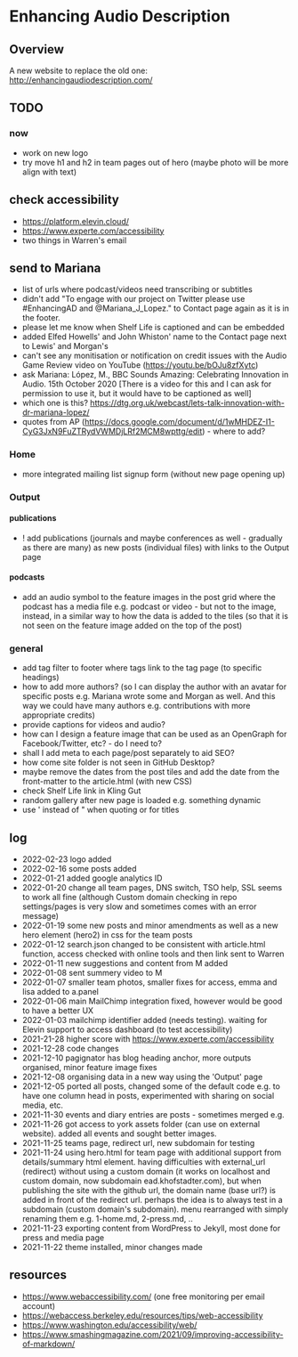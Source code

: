 # Enhancing Audio Description
## Overview
A new website to replace the old one: http://enhancingaudiodescription.com/

## TODO
### now
- work on new logo
- try move h1 and h2 in team pages out of hero (maybe photo will be more align with text)

## check accessibility 
-  https://platform.elevin.cloud/
-  https://www.experte.com/accessibility
-  two things in Warren's email

## send to Mariana
- list of urls where podcast/videos need transcribing or subtitles
- didn't add "To engage with our project on Twitter please use #EnhancingAD and @Mariana_J_Lopez." to Contact page again as it is in the footer.
- please let me know when Shelf Life is captioned and can be embedded
- added Elfed Howells' and John Whiston' name to the Contact page next to Lewis' and Morgan's
- can't see any monitisation or notification on credit issues with the Audio Game Review video on YouTube (https://youtu.be/bOJu8zfXytc)
- ask Mariana: López, M., BBC Sounds Amazing: Celebrating Innovation in Audio. 15th October 2020 [There is a video for this and I can ask for permission to use it, but it would have to be captioned as well]
- which one is this? https://dtg.org.uk/webcast/lets-talk-innovation-with-dr-mariana-lopez/
- quotes from AP (https://docs.google.com/document/d/1wMHDEZ-I1-CyG3JxN9FuZTRydVWMDjLRf2MCM8wpttg/edit) - where to add?
  
### Home
- more integrated mailing list signup form (without new page opening up)

### Output
#### publications
- ! add publications (journals and maybe conferences as well - gradually as there are many) as new posts (individual files) with links to the Output page

#### podcasts
- add an audio symbol to the feature images in the post grid where the podcast has a media file e.g. podcast or video - but not to the image, instead, in a similar way to how the data is added to the tiles (so that it is not seen on the feature image added on the top of the post)

### general
- add tag filter to footer where tags link to the tag page (to specific headings)
- how to add more authors? (so I can display the author with an avatar for specific posts e.g. Mariana wrote some and Morgan as well. And this way we could have many authors e.g. contributions with more appropriate credits)
- provide captions for videos and audio?
- how can I design a feature image that can be used as an OpenGraph for Facebook/Twitter, etc? - do I need to?
- shall I add meta to each page/post separately to aid SEO?
- how come site folder is not seen in GitHub Desktop?
- maybe remove the dates from the post tiles and add the date from the front-matter to the article.html (with new CSS)
- check Shelf Life link in Kling Gut
- random gallery after new page is loaded e.g. something dynamic
- use ' instead of " when quoting or for titles

## log
- 2022-02-23 logo added
- 2022-02-16 some posts added 
- 2022-01-21 added google analytics ID
- 2022-01-20 change all team pages, DNS switch, TSO help, SSL seems to work all fine (although Custom domain checking in repo settings/pages is very slow and sometimes comes with an error message)
- 2022-01-19 some new posts and minor amendments as well as a new hero element (hero2) in css for the team posts
- 2022-01-12 search.json changed to be consistent with article.html function, access checked with online tools and then link sent to Warren
- 2022-01-11 new suggestions and content from M added
- 2022-01-08 sent summery video to M
- 2022-01-07 smaller team photos, smaller fixes for access, emma and lisa added to a.panel
- 2022-01-06 main MailChimp integration fixed, however would be good to have a better UX
- 2022-01-03 mailchimp identifier added (needs testing).  waiting for Elevin support to access dashboard (to test accessibility)
- 2021-21-28 higher score with https://www.experte.com/accessibility
- 2021-12-28 code changes
- 2021-12-10 pagignator has blog heading anchor, more outputs organised, minor feature image fixes
- 2021-12-08 organising data in a new way using the 'Output' page
- 2021-12-05 ported all posts, changed some of the default code e.g. to have one column head in posts, experimented with sharing on social media, etc. 
- 2021-11-30 events and diary entries are posts - sometimes merged e.g. 
- 2021-11-26 got access to york assets folder (can use on external website).  added all events and sought better images. 
- 2021-11-25 teams page, redirect url, new subdomain for testing
- 2021-11-24 using hero.html for team page with additional support from details/summary html element.  having difficulties with external_url (redirect) without using a custom domain (it works on localhost and custom domain, now subdomain ead.khofstadter.com), but when publishing the site with the github url, the domain name (base url?) is added in front of the redirect url.  perhaps the idea is to always test in a subdomain (custom domain's subdomain).  menu rearranged with simply renaming them e.g. 1-home.md, 2-press.md, .. 
- 2021-11-23 exporting content from WordPress to Jekyll, most done for press and media page
- 2021-11-22 theme installed, minor changes made

## resources
- https://www.webaccessibility.com/ (one free monitoring per email account)
- https://webaccess.berkeley.edu/resources/tips/web-accessibility
- https://www.washington.edu/accessibility/web/
- https://www.smashingmagazine.com/2021/09/improving-accessibility-of-markdown/
